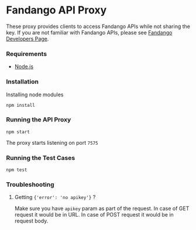 # Fandango API Proxy

These proxy provides clients to access Fandango APIs while not sharing the key. If you are not familiar with Fandango APIs, please see [Fandango Developers Page](https://developer.fandango.com).

### Requirements

* [Node.js](http://nodejs.org/)


### Installation


Installing node modules

```
npm install
```

### Running the API Proxy

```
npm start
```

The proxy starts listening on port `7575`

### Running the Test Cases

```
npm test
```

### Troubleshooting

1. Getting `{'error': 'no apikey'}` ?

	Make sure you have `apikey`	 param as part of the request. In case of GET request it would be in URL. In case of POST request it would be in request body.